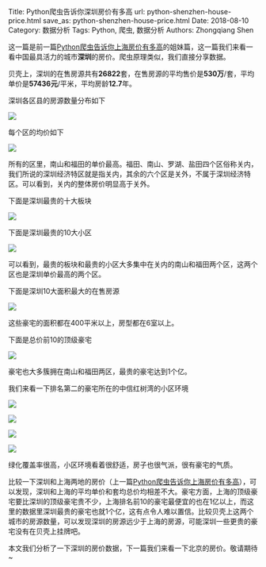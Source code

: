 Title: Python爬虫告诉你深圳房价有多高
url: python-shenzhen-house-price.html
save_as: python-shenzhen-house-price.html
Date: 2018-08-10
Category: 数据分析
Tags: Python, 爬虫, 数据分析
Authors: Zhongqiang Shen

这一篇是前一篇[Python爬虫告诉你上海房价有多高](https://zhuanlan.zhihu.com/p/40293278)的姐妹篇，这一篇我们来看一看中国最具活力的城市**深圳**的房价。爬虫原理类似，我们直接分享数据。

贝壳上，深圳的在售房源共有**26822**套，在售房源的平均售价是**530万**/套，平均单价是**57436元**/平米，平均房龄**12.7**年。

深圳各区县的房源数量分布如下

![]({static}/images/v2-3574bcd44d86d6408649846aa4a3c559_r.jpg)




每个区的均价如下

![]({static}/images/v2-aa4656316001151975bcf4f504f450d3_r.jpg)

所有的区里，南山和福田的单价最高。福田、南山、罗湖、盐田四个区俗称关内，我们所说的深圳经济特区就是指关内，其余的六个区是关外，不属于深圳经济特区。可以看到，关内的整体房价明显高于关外。




下面是深圳最贵的十大板块

![]({static}/images/v2-97998be02fb0bfb289dcf3ff1a1be0c8_b.jpg)




下面是深圳最贵的10大小区

![]({static}/images/v2-83bf764f96b5d584cfa0aafb03a2c2fe_r.jpg)

可以看到，最贵的板块和最贵的小区大多集中在关内的南山和福田两个区，这两个区也是深圳单价最高的两个区。




下面是深圳10大面积最大的在售房源

![]({static}/images/v2-4347b51216b7a144743dbc915a897923_r.jpg)

这些豪宅的面积都在400平米以上，房型都在6室以上。




下面是总价前10的顶级豪宅

![]({static}/images/v2-a984e5e39b05645d2dd89045969425ee_r.jpg)

豪宅也大多簇拥在南山和福田两区，最贵的豪宅达到1个亿。




我们来看一下排名第二的豪宅所在的中信红树湾的小区环境

![]({static}/images/v2-a0373bedfa707b4ad0d5a98d6d0eae6c_r.jpg)

![]({static}/images/v2-e105bf3a57a286ac97ae565d7bd4908f_r.jpg)

![]({static}/images/v2-432a0fefed722a0d41ab0e0b95de7aaa_r.jpg)

![]({static}/images/v2-1dd05d139abfdb16ab59e9dd35d7bfa7_r.jpg)

绿化覆盖率很高，小区环境看着很舒适，房子也很气派，很有豪宅的气质。




比较一下深圳和上海两地的房价（上一篇[Python爬虫告诉你上海房价有多高](https://zhuanlan.zhihu.com/p/40293278)），可以发现，深圳和上海的平均单价和套均总价均相差不大。豪宅方面，上海的顶级豪宅要比深圳的顶级豪宅贵不少，上海排名前10的豪宅最便宜的也在1亿以上，而这里的数据里深圳最贵的豪宅也就1个亿，这有点令人难以置信。比较贝壳上这两个城市的房源数量，可以发现深圳的房源远少于上海的房源，可能深圳一些更贵的豪宅没有在贝壳上挂牌吧。

本文我们分析了一下深圳的房价数据，下一篇我们来看一下北京的房价。敬请期待~

